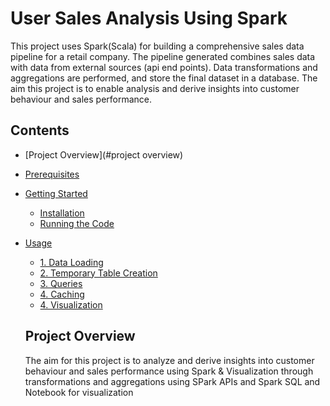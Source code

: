 # User Sales Analysis Using Spark

This project uses Spark(Scala) for building a comprehensive sales data pipeline for a retail company. The pipeline generated 
combines sales data with data from external sources (api end points). Data transformations and aggregations are performed, and store the final dataset in a database. The aim this project is to enable analysis and derive insights into customer behaviour and sales performance.

## Contents
- [Project Overview](#project overview)
- [Prerequisites](#prerequisites)
- [Getting Started](#getting-started)
  - [Installation](#installation)
  - [Running the Code](#running-the-code)
- [Usage](#usage)
  - [1. Data Loading](#1-data-loading)
  - [2. Temporary Table Creation](#2-temporary-table-creation)
  - [3. Queries](#3-queries)
  - [4. Caching](#4-caching)
  - [4. Visualization](#4-caching)
 
  ## Project Overview

  The aim for this project is to analyze and derive insights into customer behaviour and sales performance using Spark & Visualization through transformations and aggregations using SPark APIs and Spark SQL and Notebook for visualization
